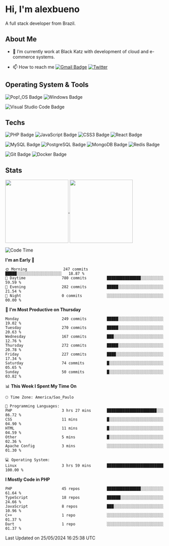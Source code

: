 # Hi, I'm alexbueno

A full stack developer from Brazil.

## About Me

- 🌱 I’m currently work at Black Katz with development of cloud and e-commerce systems.

- 📫 How to reach me [![Gmail Badge](https://img.shields.io/badge/-gmail-c14438?style=for-the-badge&logo=Gmail&logoColor=ffffff)](mailto:alexsandrofbueno@gmail.com) [![Twitter](https://img.shields.io/badge/twitter-1DA1F2.svg?style=for-the-badge&logo=twitter&logoColor=ffffff)](https://twitter.com/Alex_Bueno_7)

## Operating System & Tools

![Pop!_OS Badge](https://img.shields.io/badge/Pop!__OS-48B9C7?logo=popos&logoColor=fff&style=flat)
![Windows Badge](https://img.shields.io/badge/Windows-0078D6?logo=windows&logoColor=fff&style=flat)

![Visual Studio Code Badge](https://img.shields.io/badge/Visual%20Studio%20Code-007ACC?logo=visualstudiocode&logoColor=fff&style=flat)

## Techs

![PHP Badge](https://img.shields.io/badge/PHP-777BB4?logo=php&logoColor=fff&style=flat)
![JavaScript Badge](https://img.shields.io/badge/JavaScript-F7DF1E?logo=javascript&logoColor=000&style=flat)
![CSS3 Badge](https://img.shields.io/badge/CSS3-1572B6?logo=css3&logoColor=fff&style=flat)
![React Badge](https://img.shields.io/badge/React-61DAFB?logo=react&logoColor=000&style=flat)

![MySQL Badge](https://img.shields.io/badge/MySQL-4479A1?logo=mysql&logoColor=fff&style=flat)
![PostgreSQL Badge](https://img.shields.io/badge/PostgreSQL-4169E1?logo=postgresql&logoColor=fff&style=flat)
![MongoDB Badge](https://img.shields.io/badge/MongoDB-47A248?logo=mongodb&logoColor=fff&style=flat)
![Redis Badge](https://img.shields.io/badge/Redis-DC382D?logo=redis&logoColor=fff&style=flat)

![Git Badge](https://img.shields.io/badge/Git-F05032?logo=git&logoColor=fff&style=flat)
![Docker Badge](https://img.shields.io/badge/Docker-2496ED?logo=docker&logoColor=fff&style=flat)


## Stats

<a href="https://github.com/anuraghazra/github-readme-stats">
  <img height=200 align="center" src="https://github-readme-stats.vercel.app/api?username=alexbueno7&theme=dark" />
</a>
<a href="https://github.com/anuraghazra/convoychat">
  <img height=200 align="center" src="https://github-readme-stats.vercel.app/api/top-langs?username=alexbueno7&layout=compact&langs_count=8&card_width=320&theme=dark" />
</a>

<!--START_SECTION:waka-->
![Code Time](http://img.shields.io/badge/Code%20Time-969%20hrs%2040%20mins-blue)

**I'm an Early 🐤** 

```text
🌞 Morning                247 commits         █████░░░░░░░░░░░░░░░░░░░░   18.87 % 
🌆 Daytime                780 commits         ███████████████░░░░░░░░░░   59.59 % 
🌃 Evening                282 commits         █████░░░░░░░░░░░░░░░░░░░░   21.54 % 
🌙 Night                  0 commits           ░░░░░░░░░░░░░░░░░░░░░░░░░   00.00 % 
```
📅 **I'm Most Productive on Thursday** 

```text
Monday                   249 commits         █████░░░░░░░░░░░░░░░░░░░░   19.02 % 
Tuesday                  270 commits         █████░░░░░░░░░░░░░░░░░░░░   20.63 % 
Wednesday                167 commits         ███░░░░░░░░░░░░░░░░░░░░░░   12.76 % 
Thursday                 272 commits         █████░░░░░░░░░░░░░░░░░░░░   20.78 % 
Friday                   227 commits         ████░░░░░░░░░░░░░░░░░░░░░   17.34 % 
Saturday                 74 commits          █░░░░░░░░░░░░░░░░░░░░░░░░   05.65 % 
Sunday                   50 commits          █░░░░░░░░░░░░░░░░░░░░░░░░   03.82 % 
```


📊 **This Week I Spent My Time On** 

```text
🕑︎ Time Zone: America/Sao_Paulo

💬 Programming Languages: 
PHP                      3 hrs 27 mins       ██████████████████████░░░   86.72 % 
CSS                      11 mins             █░░░░░░░░░░░░░░░░░░░░░░░░   04.90 % 
HTML                     11 mins             █░░░░░░░░░░░░░░░░░░░░░░░░   04.59 % 
Other                    5 mins              █░░░░░░░░░░░░░░░░░░░░░░░░   02.36 % 
Apache Config            3 mins              ░░░░░░░░░░░░░░░░░░░░░░░░░   01.30 % 

💻 Operating System: 
Linux                    3 hrs 59 mins       █████████████████████████   100.00 % 
```

**I Mostly Code in PHP** 

```text
PHP                      45 repos            ███████████████░░░░░░░░░░   61.64 % 
TypeScript               18 repos            ██████░░░░░░░░░░░░░░░░░░░   24.66 % 
JavaScript               8 repos             ███░░░░░░░░░░░░░░░░░░░░░░   10.96 % 
C++                      1 repo              ░░░░░░░░░░░░░░░░░░░░░░░░░   01.37 % 
Dart                     1 repo              ░░░░░░░░░░░░░░░░░░░░░░░░░   01.37 % 
```




 Last Updated on 25/05/2024 16:25:38 UTC
<!--END_SECTION:waka-->
